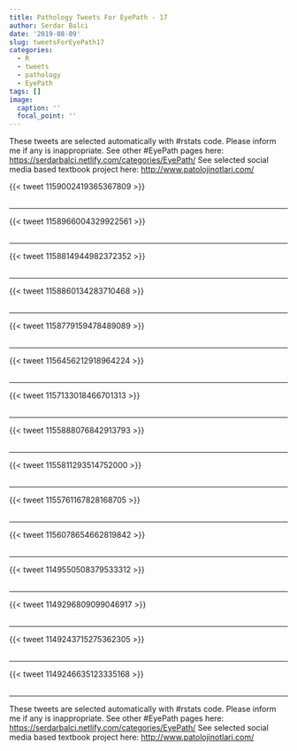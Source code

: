 ```yaml
---
title: Pathology Tweets For EyePath - 17
author: Serdar Balci
date: '2019-08-09'
slug: tweetsForEyePath17
categories:
  - R
  - tweets
  - pathology
  - EyePath
tags: []
image:
  caption: ''
  focal_point: ''
---
```



These tweets are selected automatically with #rstats code. Please inform me if any is inappropriate.
See other #EyePath pages here: https://serdarbalci.netlify.com/categories/EyePath/ 
See selected social media based textbook project here: http://www.patolojinotlari.com/

{{< tweet 1159002419365367809 >}}
<br>
<br>
<hr>
{{< tweet 1158966004329922561 >}}
<br>
<br>
<hr>
{{< tweet 1158814944982372352 >}}
<br>
<br>
<hr>
{{< tweet 1158860134283710468 >}}
<br>
<br>
<hr>
{{< tweet 1158779159478489089 >}}
<br>
<br>
<hr>
{{< tweet 1156456212918964224 >}}
<br>
<br>
<hr>
{{< tweet 1157133018466701313 >}}
<br>
<br>
<hr>
{{< tweet 1155888076842913793 >}}
<br>
<br>
<hr>
{{< tweet 1155811293514752000 >}}
<br>
<br>
<hr>
{{< tweet 1155761167828168705 >}}
<br>
<br>
<hr>
{{< tweet 1156078654662819842 >}}
<br>
<br>
<hr>
{{< tweet 1149550508379533312 >}}
<br>
<br>
<hr>
{{< tweet 1149296809099046917 >}}
<br>
<br>
<hr>
{{< tweet 1149243715275362305 >}}
<br>
<br>
<hr>
{{< tweet 1149246635123335168 >}}
<br>
<br>
<hr>


These tweets are selected automatically with #rstats code. Please inform me if any is inappropriate.
See other #EyePath pages here: https://serdarbalci.netlify.com/categories/EyePath/ 
See selected social media based textbook project here: http://www.patolojinotlari.com/
